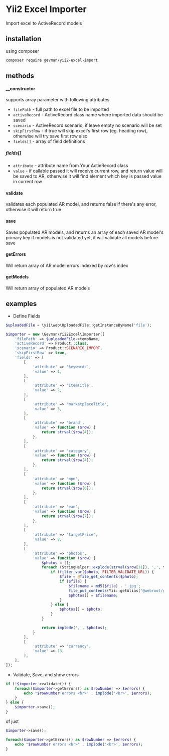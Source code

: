 # Yii2 Excel Importer
Import excel to ActiveRecord models

## installation
using composer
```bash
composer require gevman/yii2-excel-import
```

## methods
#### __constructor
supports array parameter with following attributes
- `filePath` - full path to excel file to be imported
- `activeRecord` - ActiveRecord class name where imported data should be saved
- `scenario` - ActiveRecord scenario, if leave empty no scenario will be set
- `skipFirstRow` - if true will skip excel's first row (eg. heading row), otherwise will try save first row also
- `fields[]` - array of field definitions

##### fields[]
- `attribute` - attribute name from Your ActieRecord class
- `value` - if callable passed it will receive current row, and return value will be saved to AR, otherwise it will find element which key is passed value in current row

#### validate
validates each populated AR model, and returns false if there's any error, otherwise it will return true

#### save
Saves populated AR models, and returns an array of each saved AR model's primary key
if models is not validated yet, it will validate all models before save 

#### getErrors
Will return array of AR model errors indexed by row's index

#### getModels
Will return array of populated AR models

## examples

- Define Fields

```php
$uploadedFile = \yii\web\UploadedFile::getInstanceByName('file');

$importer = new \Gevman\Yii2Excel\Importer([
    'filePath' => $uploadedFile->tempName,
    'activeRecord' => Product::class,
    'scenario' => Product::SCENARIO_IMPORT,
    'skipFirstRow' => true,
    'fields' => [
        [
            'attribute' => 'keywords',
            'value' => 1,
        ],
        [
            'attribute' => 'itemTitle',
            'value' => 2,
        ],
        [
            'attribute' => 'marketplaceTitle',
            'value' => 3,
        ],
        [
            'attribute' => 'brand',
            'value' => function ($row) {
                return strval($row[4]);
            },
        ],
        [
            'attribute' => 'category',
            'value' => function ($row) {
                return strval($row[4]);
            },
        ],
        [
            'attribute' => 'mpn',
            'value' => function ($row) {
                return strval($row[6]);
            },
        ],
        [
            'attribute' => 'ean',
            'value' => function ($row) {
                return strval($row[7]);
            },
        ],
        [
            'attribute' => 'targetPrice',
            'value' => 8,
        ],
        [
            'attribute' => 'photos',
            'value' => function ($row) {
                $photos = [];
                foreach (StringHelper::explode(strval($row[11]), ',', true, true) as $photo) {
                    if (filter_var($photo, FILTER_VALIDATE_URL)) {
                        $file = @file_get_contents($photo);
                        if ($file) {
                            $filename = md5($file) . '.jpg';
                            file_put_contents(Yii::getAlias("@webroot/gallery/$filename"), $file);
                            $photos[] = $filename;
                        }
                    } else {
                        $photos[] = $photo;
                    }
                }

                return implode(',', $photos);
            }
        ],
        [
            'attribute' => 'currency',
            'value' => 13,
        ],
    ],
]);
```
- Validate, Save, and show errors
```php
if (!$importer->validate()) {
    foreach($importer->getErrors() as $rowNumber => $errors) {
        echo "$rowNumber errors <br>" . implode('<br>', $errors);
    }
} else {
    $importer->save();
}
```

of just

```php
$importer->save();

foreach($importer->getErrors() as $rowNumber => $errors) {
    echo "$rowNumber errors <br>" . implode('<br>', $errors);
}
```
